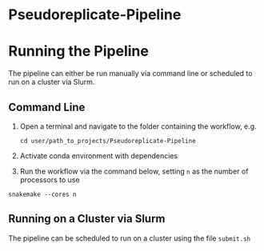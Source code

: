 # Pseudoreplicate-Pipeline

# Running the Pipeline
The pipeline can either be run manually via command line or scheduled to run on a cluster via Slurm.

## Command Line
1. Open a terminal and navigate to the folder containing the workflow, e.g.
   
   `cd user/path_to_projects/Pseudoreplicate-Pipeline`

2. Activate conda environment with dependencies
3. Run the workflow via the command below, setting `n` as the number of processors to use

`snakemake --cores n`

## Running on a Cluster via Slurm
The pipeline can be scheduled to run on a cluster using the file `submit.sh`
